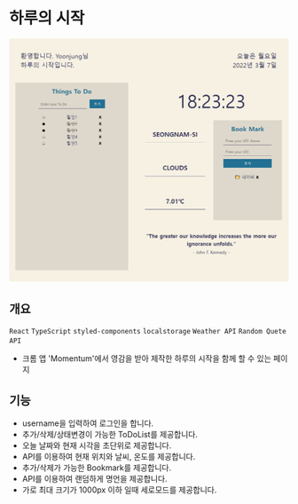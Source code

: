 # 하루의 시작

![](./public/og_img.PNG)

## 개요

`React` `TypeScript` `styled-components` `localstorage` `Weather API` `Random Quete API`

- 크롬 앱 'Momentum'에서 영감을 받아 제작한 하루의 시작을 함께 할 수 있는 페이지

## 기능

- username을 입력하여 로그인을 합니다.
- 추가/삭제/상태변경이 가능한 ToDoList를 제공합니다.
- 오늘 날짜와 현재 시각을 초단위로 제공합니다.
- API를 이용하여 현재 위치와 날씨, 온도를 제공합니다.
- 추가/삭제가 가능한 Bookmark를 제공합니다.
- API를 이용하여 랜덤하게 명언을 제공합니다.
- 가로 최대 크기가 1000px 이하 일때 세로모드를 제공합니다.
